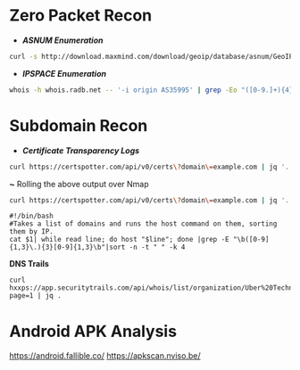 # Zero Packet Recon

* ***ASNUM Enumeration***

```zsh
curl -s http://download.maxmind.com/download/geoip/database/asnum/GeoIPASNum2.zip | gunzip | cut -d"," -f3 | sed 's/"//g' | sort -u | grep -i google
```
* ***IPSPACE Enumeration***

```zsh
whois -h whois.radb.net -- '-i origin AS35995' | grep -Eo "([0-9.]+){4}/[0-9]+"
```
# Subdomain Recon

* ***Certificate Transparency Logs***

```zsh
curl https://certspotter.com/api/v0/certs\?domain\=example.com | jq '.[].dns_names[]' | sed 's/\"//g' | sed 's/\*\.//g' | uniq
```
  **~** Rolling the above output over Nmap  
```zsh
curl https://certspotter.com/api/v0/certs\?domain\=example.com | jq '.[].dns_names[]' | sed 's/\"//g' | sed 's/\*\.//g' | uniq | dig +short -f - | uniq | grep ".example.com" | nmap -T5 -Pn -sS -i - -p 80,443,21,22,8008,8080,8081,8443 --open -n -oG -
```
```
#!/bin/bash
#Takes a list of domains and runs the host command on them, sorting them by IP.
cat $1| while read line; do host "$line"; done |grep -E "\b([0-9]{1,3}\.){3}[0-9]{1,3}\b"|sort -n -t " " -k 4
```

**DNS Trails**

```
curl hxxps://app.securitytrails.com/api/whois/list/organization/Uber%20Technologies%2C%20Inc.?page=1 | jq .
```
# Android APK Analysis
https://android.fallible.co/
https://apkscan.nviso.be/
